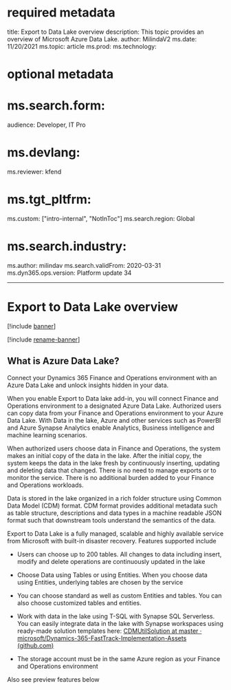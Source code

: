 # required metadata

title: Export to Data Lake overview
description: This topic provides an overview of Microsoft Azure Data Lake.
author: MilindaV2
ms.date: 11/20/2021
ms.topic: article
ms.prod:
ms.technology: 

# optional metadata

# ms.search.form:
audience: Developer, IT Pro
# ms.devlang: 
ms.reviewer: kfend
# ms.tgt_pltfrm: 
ms.custom: ["intro-internal", "NotInToc"]
ms.search.region: Global
# ms.search.industry:
ms.author: milindav
ms.search.validFrom: 2020-03-31
ms.dyn365.ops.version: Platform update 34

---

# Export to Data Lake overview

[!include [banner](../includes/banner.md)]

[!include [rename-banner](~/includes/cc-data-platform-banner.md)]

## What is Azure Data Lake?
Connect your Dynamics 365 Finance and Operations environment with an Azure Data
Lake and unlock insights hidden in your data.

When you enable Export to Data lake add-in, you will connect Finance and
Operations environment to a designated Azure Data Lake. Authorized users can
copy data from your Finance and Operations environment to your Azure Data Lake.
With Data in the lake, Azure and other services such as PowerBI and Azure
Synapse Analytics enable Analytics, Business intelligence and machine learning
scenarios.

When authorized users choose data in Finance and Operations, the system makes an
initial copy of the data in the lake. After the initial copy, the system keeps
the data in the lake fresh by continuously inserting, updating and deleting data
that changed. There is no need to manage exports or to monitor the service.
There is no additional burden added to your Finance and Operations workloads.

Data is stored in the lake organized in a rich folder structure using Common
Data Model (CDM) format. CDM format provides additional metadata such as table
structure, descriptions and data types in a machine readable JSON format such
that downstream tools understand the semantics of the data.

Export to Data Lake is a fully managed, scalable and highly available service
from Microsoft with built-in disaster recovery. Features supported include

-   Users can choose up to 200 tables. All changes to data including insert,
    modify and delete operations are continuously updated in the lake

-   Choose Data using Tables or using Entities. When you choose data using
    Entities, underlying tables are chosen by the service

-   You can choose standard as well as custom Entities and tables. You can also choose customized tables and entities.

-   Work with data in the lake using T-SQL with Synapse SQL Serverless. You can
    easily integrate data in the lake with Synapse workspaces using ready-made solution templates here: [CDMUtilSolution at
master · microsoft/Dynamics-365-FastTrack-Implementation-Assets
(github.com)](https://github.com/microsoft/Dynamics-365-FastTrack-Implementation-Assets/tree/master/Analytics/CDMUtilSolution)

-   The storage account must be in the same Azure region as your Finance and
    Operations environment

Also see preview features below
